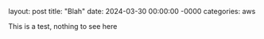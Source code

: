 layout: post
title: "Blah"
date: 2024-03-30 00:00:00 -0000
categories: aws 

This is a test, nothing to see here
